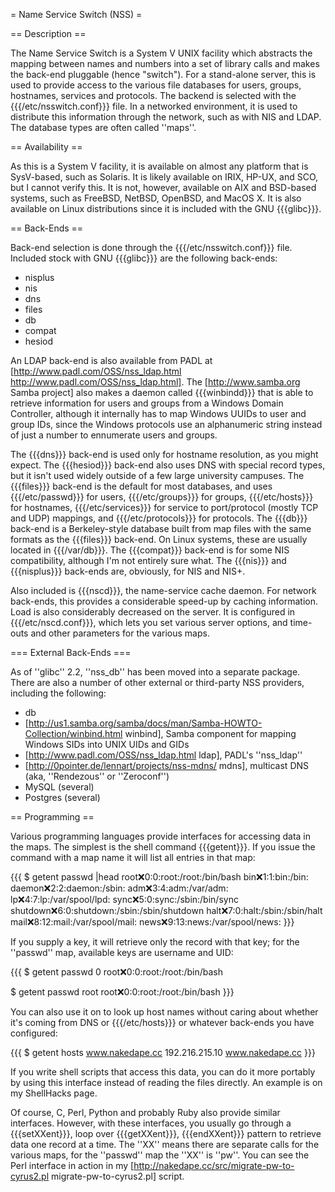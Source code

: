 = Name Service Switch (NSS) =

== Description ==

The Name Service Switch is a System V UNIX facility which abstracts the mapping between names and numbers into a set of library calls and makes the back-end pluggable (hence "switch").  For a stand-alone server, this is used to provide access to the various file databases for users, groups, hostnames, services and protocols.  The backend is selected with the {{{/etc/nsswitch.conf}}} file.  In a networked environment, it is used to distribute this information through the network, such as with NIS and LDAP.  The database types are often called ''maps''.

== Availability ==

As this is a System V facility, it is available on almost any platform that is SysV-based, such as Solaris.  It is likely available on IRIX, HP-UX, and SCO, but I cannot verify this.  It is not, however, available on AIX and BSD-based systems, such as FreeBSD, NetBSD, OpenBSD, and MacOS X.  It is also available on Linux distributions since it is included with the GNU {{{glibc}}}.

== Back-Ends ==

Back-end selection is done through the {{{/etc/nsswitch.conf}}} file.  Included stock with GNU {{{glibc}}} are the following back-ends:

 * nisplus
 * nis
 * dns
 * files
 * db
 * compat
 * hesiod

An LDAP back-end is also available from PADL at [http://www.padl.com/OSS/nss_ldap.html http://www.padl.com/OSS/nss_ldap.html].  The [http://www.samba.org Samba project] also makes a daemon called {{{winbindd}}} that is able to retrieve information for users and groups from a Windows Domain Controller, although it internally has to map Windows UUIDs to user and group IDs, since the Windows protocols use an alphanumeric string instead of just a number to ennumerate users and groups.

The {{{dns}}} back-end is used only for hostname resolution, as you might expect.  The {{{hesiod}}} back-end also uses DNS with special record types, but it isn't used widely outside of a few large university campuses.  The {{{files}}} back-end is the default for most databases, and uses {{{/etc/passwd}}} for users, {{{/etc/groups}}} for groups, {{{/etc/hosts}}} for hostnames, {{{/etc/services}}} for service to port/protocol (mostly TCP and UDP) mappings, and {{{/etc/protocols}}} for protocols.  The {{{db}}} back-end is a Berkeley-style database built from map files with the same formats as the {{{files}}} back-end.  On Linux systems, these are usually located in {{{/var/db}}}.  The {{{compat}}} back-end is for some NIS compatibility, although I'm not entirely sure what.  The {{{nis}}} and {{{nisplus}}} back-ends are, obviously, for NIS and NIS+.

Also included is {{{nscd}}}, the name-service cache daemon.  For network back-ends, this provides a considerable speed-up by caching information.  Load is also considerably decreased on the server.  It is configured in {{{/etc/nscd.conf}}}, which lets you set various server options, and time-outs and other parameters for the various maps.

=== External Back-Ends ===

As of ''glibc'' 2.2, ''nss_db'' has been moved into a separate package.  There are also a number of other external or third-party NSS providers, including the following:

 * db
 * [http://us1.samba.org/samba/docs/man/Samba-HOWTO-Collection/winbind.html winbind], Samba component for mapping Windows SIDs into UNIX UIDs and GIDs
 * [http://www.padl.com/OSS/nss_ldap.html ldap], PADL's ''nss_ldap''
 * [http://0pointer.de/lennart/projects/nss-mdns/ mdns], multicast DNS (aka, ''Rendezous'' or ''Zeroconf'')
 * MySQL (several)
 * Postgres (several)
 
== Programming ==

Various programming languages provide interfaces for accessing data in the maps.  The simplest is the shell command {{{getent}}}.  If you issue the command with a map name it will list all entries in that map:

{{{
$ getent passwd |head
root:x:0:0:root:/root:/bin/bash
bin:x:1:1:bin:/bin:
daemon:x:2:2:daemon:/sbin:
adm:x:3:4:adm:/var/adm:
lp:x:4:7:lp:/var/spool/lpd:
sync:x:5:0:sync:/sbin:/bin/sync
shutdown:x:6:0:shutdown:/sbin:/sbin/shutdown
halt:x:7:0:halt:/sbin:/sbin/halt
mail:x:8:12:mail:/var/spool/mail:
news:x:9:13:news:/var/spool/news:
}}}

If you supply a key, it will retrieve only the record with that key; for the ''passwd'' map, available keys are username and UID:

{{{
$ getent passwd 0
root:x:0:0:root:/root:/bin/bash

$ getent passwd root
root:x:0:0:root:/root:/bin/bash
}}}

You can also use it on to look up host names without caring about whether it's coming from DNS or {{{/etc/hosts}}} or whatever back-ends you have configured:

{{{
$ getent hosts www.nakedape.cc
192.216.215.10  www.nakedape.cc
}}}

If you write shell scripts that access this data, you can do it more portably by using this interface instead of reading the files directly.  An example is on my ShellHacks page.

Of course, C, Perl, Python and probably Ruby also provide similar interfaces.  However, with these interfaces, you usually go through a {{{setXXent}}}, loop over {{{getXXent}}}, {{{endXXent}}} pattern to retrieve data one record at a time.  The ''XX'' means there are separate calls for the various maps, for the ''passwd'' map the ''XX'' is ''pw''.  You can see the Perl interface in action in my [http://nakedape.cc/src/migrate-pw-to-cyrus2.pl migrate-pw-to-cyrus2.pl] script.
